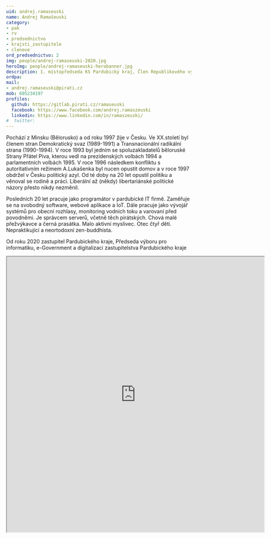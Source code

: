 ```yaml
---
uid: andrej.ramaseuski
name: Andrej Ramašeuski
category:
- pak
- rv
- predsednictvo
- krajsti_zastupitele
- clenove
ord_predsednictvo: 2
img: people/andrej-ramaseuski-2020.jpg
heroImg: people/andrej-ramaseuski-herobanner.jpg
description: 1. místopředseda KS Pardubický kraj, Člen Republikového výboru, krajský zastupitel
ordpa:
mail:
- andrej.ramaseuski@pirati.cz
mob: 605234197
profiles:
  github: https://gitlab.pirati.cz/ramaseuski
  facebook: https://www.facebook.com/andrej.ramaszeuski
  linkedin: https://www.linkedin.com/in/ramaszeuski/
#  twitter:
---
```

Pochází z Minsku (Bělorusko) a od roku 1997 žije v Česku. 
Ve XX.století byl členem stran Demokratický svaz (1989-1991) 
a Transnacionální radikální strana (1990-1994). 
V roce 1993 byl jedním se spoluzakladatelů běloruské Strany Přátel Piva, 
kterou vedl na prezidenských volbách 1994 a parlamentních volbách 1995. 
V roce 1996 následkem konfliktu s autoritativním režimem A.Lukašenka 
byl nucen opustit domov a v roce 1997 obdržel v Česku politický azyl. 
Od té doby na 20 let opustil politiku a věnoval se rodině a práci. 
Liberální až (někdy) libertariánské politické názory přesto nikdy nezměnil.

Posledních 20 let pracuje jako programátor v pardubické IT firmě. 
Zaměřuje se na svobodný software, webové aplikace a IoT. 
Dále pracuje jako vývojář systémů pro obecní rozhlasy, 
monitoring vodních toku a varovaní před povodněmi. 
Je správcem serverů, včetně těch pirátských. 
Chová malé přežvýkavce a černá prasátka. 
Malo aktivní myslivec. Otec čtyř děti. 
Nepraktikující a neortodoxní zen-buddhista.

Od roku 2020 zastupitel Pardubického kraje, 
Předseda výboru pro informatiku, e-Government a digitalizaci 
zastupitelstva Pardubického kraje

<iframe width="700" height="750" src="https://mrak.pirati.cz/apps/calendar/embed/ZAimXbmknYDoiWYW"></iframe>
